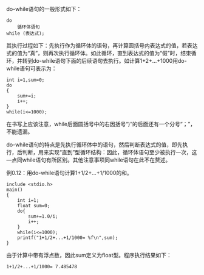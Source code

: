 do-while语句的一般形式如下：

```  
do
	循环体语句
while (表达式);
```

其执行过程如下：先执行作为循环体的语句，再计算圆括号内表达式的值，若表达式的值为“真”，则再次执行循环体。如此循环，直到表达式的值为“假”时，结束循环，并转到do-while语句下面的后续语句去执行。如计算1+2+…+1000用do-while语句可表示为：

```  
int i=1,sum=0;
do
{
	sum+=i;
	i++;
}
while(i<=1000);
```

在书写上应该注意，while后面圆括号中的右因括号“)”的后面还有一个分号“；”，不能遗漏。

do-while语句的特点是先执行循环体中的语句，然后判断表达式的值，即先执行，后判断，用来实现“直到”型循环结构：因此，循环体语句至少被执行一次，这—点同while语句有所区别。其他注意事项同while语句在此不在赘述。

例0.12：用do-while语句计算1+1/2+…+1/1000的和。

```  
include <stdio.h>
main()
{
	int i=1;
	float sum=0;
	do{
		sum+=1.0/i;
		i++;
	}
	while(i<=1000);
	printf("1+1/2+...+1/1000= %f\n",sum);
}
```

由于计算中带有浮点数，因此sum定义为float型。程序执行结果如下：

```  
1+1/2+...+1/1000= 7.485478
```
